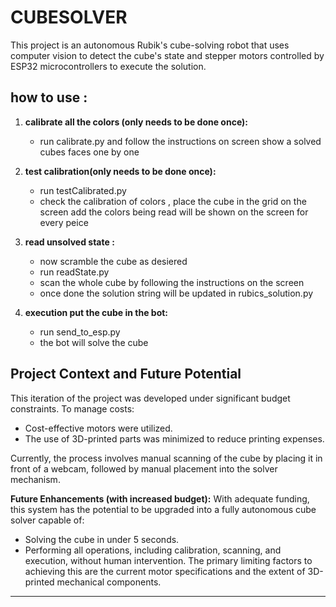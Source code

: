 # CUBESOLVER

This project is an autonomous Rubik's cube-solving robot that uses computer vision to detect the cube's state and stepper motors controlled by ESP32 microcontrollers to execute the solution.

## how to use :

1.  **calibrate all the colors (only needs to be done once):**
    *   run calibrate.py and follow the instructions on screen show a solved cubes faces one by one

2.  **test calibration(only needs to be done once):**
    *   run testCalibrated.py
    *   check the calibration of colors , place the cube in the grid on the screen add the colors being read will be shown on the screen for every peice

3.  **read unsolved state :**
    *   now scramble the cube as desiered
    *   run readState.py
    *   scan the whole cube by following the instructions on the screen
    *   once done the solution string will be updated in rubics\_solution.py

4.  **execution put the cube in the bot:**
    *   run send\_to\_esp.py
    *   the bot will solve the cube

## Project Context and Future Potential

This iteration of the project was developed under significant budget constraints. To manage costs:
*   Cost-effective motors were utilized.
*   The use of 3D-printed parts was minimized to reduce printing expenses.

Currently, the process involves manual scanning of the cube by placing it in front of a webcam, followed by manual placement into the solver mechanism.

**Future Enhancements (with increased budget):**
With adequate funding, this system has the potential to be upgraded into a fully autonomous cube solver capable of:
*   Solving the cube in under 5 seconds.
*   Performing all operations, including calibration, scanning, and execution, without human intervention.
The primary limiting factors to achieving this are the current motor specifications and the extent of 3D-printed mechanical components.



---
